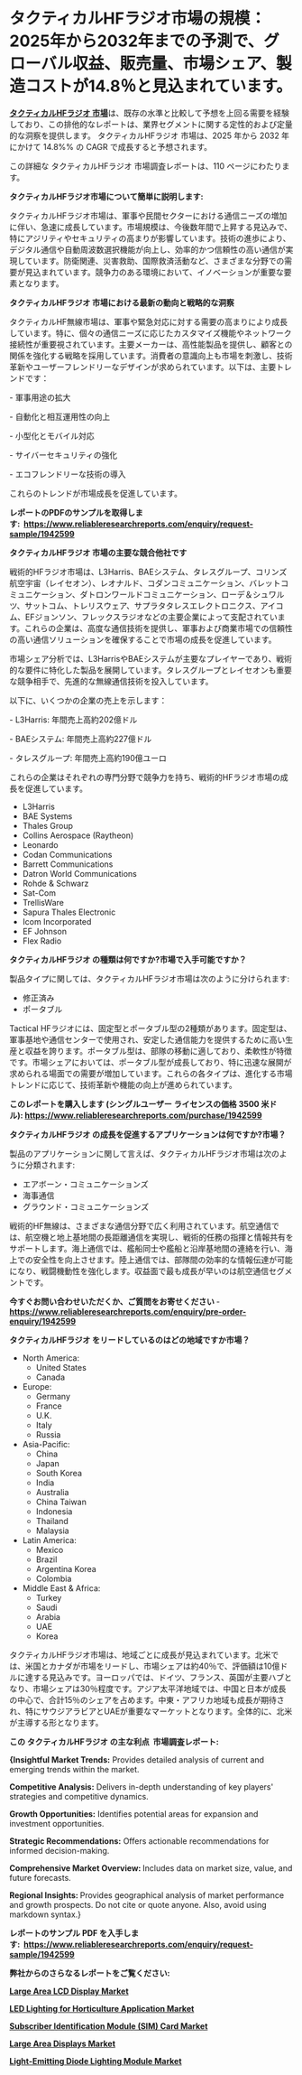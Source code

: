 <p><h1>タクティカルHFラジオ市場の規模：2025年から2032年までの予測で、グローバル収益、販売量、市場シェア、製造コストが14.8％と見込まれています。</h1></p><p data-sourcepos="1:1-1:157"><strong><a href="https://www.reliableresearchreports.com/tactical-hf-radio-r1942599?utm_campaign=110&utm_medium=36&utm_source=Github&utm_content=ia&utm_term=07042025&utm_id=tactical-hf-radio">タクティカルHFラジオ 市場</a></strong>は、既存の水準と比較して予想を上回る需要を経験しており、この排他的なレポートは、業界セグメントに関する定性的および定量的な洞察を提供します。 タクティカルHFラジオ 市場は、2025 年から 2032 年にかけて 14.8%% の CAGR で成長すると予想されます。</p>
<p data-sourcepos="3:1-3:50">この詳細な タクティカルHFラジオ 市場調査レポートは、110 ページにわたります。</p>
<p><strong>タクティカルHFラジオ市場について簡単に説明します:</strong></p>
<p><p>タクティカルHFラジオ市場は、軍事や民間セクターにおける通信ニーズの増加に伴い、急速に成長しています。市場規模は、今後数年間で上昇する見込みで、特にアジリティやセキュリティの高まりが影響しています。技術の進歩により、デジタル通信や自動周波数選択機能が向上し、効率的かつ信頼性の高い通信が実現しています。防衛関連、災害救助、国際救済活動など、さまざまな分野での需要が見込まれています。競争力のある環境において、イノベーションが重要な要素となります。</p></p>
<p><strong>タクティカルHFラジオ 市場における最新の動向と戦略的な洞察</strong></p>
<p><p>タクティカルHF無線市場は、軍事や緊急対応に対する需要の高まりにより成長しています。特に、個々の通信ニーズに応じたカスタマイズ機能やネットワーク接続性が重要視されています。主要メーカーは、高性能製品を提供し、顧客との関係を強化する戦略を採用しています。消費者の意識向上も市場を刺激し、技術革新やユーザーフレンドリーなデザインが求められています。以下は、主要トレンドです：</p><p>- 軍事用途の拡大</p><p>- 自動化と相互運用性の向上</p><p>- 小型化とモバイル対応</p><p>- サイバーセキュリティの強化</p><p>- エコフレンドリーな技術の導入</p><p>これらのトレンドが市場成長を促進しています。</p></p>
<p><strong>レポートのPDFのサンプルを取得します</strong><strong>:&nbsp;&nbsp;<a href="https://www.reliableresearchreports.com/enquiry/request-sample/1942599?utm_campaign=110&utm_medium=36&utm_source=Github&utm_content=ia&utm_term=07042025&utm_id=tactical-hf-radio">https://www.reliableresearchreports.com/enquiry/request-sample/1942599</a></strong></p>
<p><strong>タクティカルHFラジオ 市場の主要な競合他社です</strong></p>
<p><p>戦術的HFラジオ市場は、L3Harris、BAEシステム、タレスグループ、コリンズ航空宇宙（レイセオン）、レオナルド、コダンコミュニケーション、バレットコミュニケーション、ダトロンワールドコミュニケーション、ローデ＆シュワルツ、サットコム、トレリスウェア、サプラタタレスエレクトロニクス、アイコム、EFジョンソン、フレックスラジオなどの主要企業によって支配されています。これらの企業は、高度な通信技術を提供し、軍事および商業市場での信頼性の高い通信ソリューションを確保することで市場の成長を促進しています。</p><p>市場シェア分析では、L3HarrisやBAEシステムが主要なプレイヤーであり、戦術的な要件に特化した製品を展開しています。タレスグループとレイセオンも重要な競争相手で、先進的な無線通信技術を投入しています。</p><p>以下に、いくつかの企業の売上を示します：</p><p>- L3Harris: 年間売上高約202億ドル</p><p>- BAEシステム: 年間売上高約227億ドル</p><p>- タレスグループ: 年間売上高約190億ユーロ</p><p>これらの企業はそれぞれの専門分野で競争力を持ち、戦術的HFラジオ市場の成長を促進しています。</p></p>
<p><ul><li>L3Harris</li><li>BAE Systems</li><li>Thales Group</li><li>Collins Aerospace (Raytheon)</li><li>Leonardo</li><li>Codan Communications</li><li>Barrett Communications</li><li>Datron World Communications</li><li>Rohde & Schwarz</li><li>Sat-Com</li><li>TrellisWare</li><li>Sapura Thales Electronic</li><li>Icom Incorporated</li><li>EF Johnson</li><li>Flex Radio</li></ul></p>
<p><strong>タクティカルHFラジオ の種類は何ですか?市場で入手可能ですか？</strong></p>
<p>製品タイプに関しては、タクティカルHFラジオ市場は次のように分けられます:</p>
<p><ul><li>修正済み</li><li>ポータブル</li></ul></p>
<p><p>Tactical HFラジオには、固定型とポータブル型の2種類があります。固定型は、軍事基地や通信センターで使用され、安定した通信能力を提供するために高い生産と収益を誇ります。ポータブル型は、部隊の移動に適しており、柔軟性が特徴です。市場シェアにおいては、ポータブル型が成長しており、特に迅速な展開が求められる場面での需要が増加しています。これらの各タイプは、進化する市場トレンドに応じて、技術革新や機能の向上が進められています。</p></p>
<p><strong>このレポートを購入します (シングルユーザー ライセンスの価格 3500 米ドル):&nbsp;<a href="https://www.reliableresearchreports.com/purchase/1942599?utm_campaign=110&utm_medium=36&utm_source=Github&utm_content=ia&utm_term=07042025&utm_id=tactical-hf-radio">https://www.reliableresearchreports.com/purchase/1942599</a></strong></p>
<p><strong>タクティカルHFラジオ の成長を促進するアプリケーションは何ですか?市場？</strong></p>
<p>製品のアプリケーションに関して言えば、タクティカルHFラジオ市場は次のように分類されます:</p>
<p><ul><li>エアボーン・コミュニケーションズ</li><li>海事通信</li><li>グラウンド・コミュニケーションズ</li></ul></p>
<p><p>戦術的HF無線は、さまざまな通信分野で広く利用されています。航空通信では、航空機と地上基地間の長距離通信を実現し、戦術的任務の指揮と情報共有をサポートします。海上通信では、艦船同士や艦船と沿岸基地間の連絡を行い、海上での安全性を向上させます。陸上通信では、部隊間の効率的な情報伝達が可能になり、戦闘機動性を強化します。収益面で最も成長が早いのは航空通信セグメントです。</p></p>
<p><strong>今すぐお問い合わせいただくか、ご質問をお寄せください</strong><strong>&nbsp;</strong>-<strong><a href="https://www.reliableresearchreports.com/enquiry/pre-order-enquiry/1942599?utm_campaign=110&utm_medium=36&utm_source=Github&utm_content=ia&utm_term=07042025&utm_id=tactical-hf-radio">https://www.reliableresearchreports.com/enquiry/pre-order-enquiry/1942599</a></strong></p>
<p><strong>タクティカルHFラジオ をリードしているのはどの地域ですか市場？</strong></p>
<p><ul>
    <li>
        North America:
        <ul>
            <li>United States</li>
            <li>Canada</li>
        </ul>
    </li>
    <li>
        Europe:
        <ul>
            <li>Germany</li>
            <li>France</li>
            <li>U.K.</li>
            <li>Italy</li>
            <li>Russia</li>
        </ul>
    </li>
    <li>
        Asia-Pacific:
        <ul>
            <li>China</li>
            <li>Japan</li>
            <li>South Korea</li>
            <li>India</li>
            <li>Australia</li>
            <li>China Taiwan</li>
            <li>Indonesia</li>
            <li>Thailand</li>
            <li>Malaysia</li>
        </ul>
    </li>
    <li>
        Latin America:
        <ul>
            <li>Mexico</li>
            <li>Brazil</li>
            <li>Argentina Korea</li>
            <li>Colombia</li>
        </ul>
    </li>
    <li>
        Middle East & Africa:
        <ul>
            <li>Turkey</li>
            <li>Saudi</li>
            <li>Arabia</li>
            <li>UAE</li>
            <li>Korea</li>
        </ul>
    </li>
    </ul></p>
<p><p>タクティカルHFラジオ市場は、地域ごとに成長が見込まれています。北米では、米国とカナダが市場をリードし、市場シェアは約40％で、評価額は10億ドルに達する見込みです。ヨーロッパでは、ドイツ、フランス、英国が主要ハブとなり、市場シェアは30％程度です。アジア太平洋地域では、中国と日本が成長の中心で、合計15％のシェアを占めます。中東・アフリカ地域も成長が期待され、特にサウジアラビアとUAEが重要なマーケットとなります。全体的に、北米が主導する形となります。</p></p>
<p><strong>この タクティカルHFラジオ の主な利点&nbsp; 市場調査レポート:</strong></p>
<p><strong>{Insightful Market Trends:</strong> Provides detailed analysis of current and emerging trends within the market.</p>
<p><strong>Competitive Analysis:</strong> Delivers in-depth understanding of key players' strategies and competitive dynamics.</p>
<p><strong>Growth Opportunities:</strong> Identifies potential areas for expansion and investment opportunities.</p>
<p><strong>Strategic Recommendations:</strong> Offers actionable recommendations for informed decision-making.</p>
<p><strong>Comprehensive Market Overview: </strong>Includes data on market size, value, and future forecasts.</p>
<p><strong>Regional Insights: </strong>Provides geographical analysis of market performance and growth prospects. Do not cite or quote anyone. Also, avoid using markdown syntax.}</p>
<p><strong>レポートのサンプル PDF を入手します:&nbsp;</strong><strong>&nbsp;<a href="https://www.reliableresearchreports.com/enquiry/request-sample/1942599?utm_campaign=110&utm_medium=36&utm_source=Github&utm_content=ia&utm_term=07042025&utm_id=tactical-hf-radio">https://www.reliableresearchreports.com/enquiry/request-sample/1942599</a></strong></p>
<p></p>
<p></p>
<p></p>
<p></p>
<p><strong>弊社からのさらなるレポートをご覧ください:</strong></p>
<p><strong><p><a href="https://github.com/giardafshaxb/Market-Research-Report-List-1/blob/main/large-area-lcd-display-market.md?utm_campaign=110&utm_medium=36&utm_source=Github&utm_content=ia&utm_term=07042025&utm_id=tactical-hf-radio">Large Area LCD Display Market</a></p><p><a href="https://github.com/ludongfomban/Market-Research-Report-List-1/blob/main/led-lighting-for-horticulture-application-market.md?utm_campaign=110&utm_medium=36&utm_source=Github&utm_content=ia&utm_term=07042025&utm_id=tactical-hf-radio">LED Lighting for Horticulture Application Market</a></p><p><a href="https://github.com/lalkobrinarb/Market-Research-Report-List-1/blob/main/subscriber-identification-module-sim-card-market.md?utm_campaign=110&utm_medium=36&utm_source=Github&utm_content=ia&utm_term=07042025&utm_id=tactical-hf-radio">Subscriber Identification Module (SIM) Card Market</a></p><p><a href="https://github.com/naulasulakr0/Market-Research-Report-List-1/blob/main/large-area-displays-market.md?utm_campaign=110&utm_medium=36&utm_source=Github&utm_content=ia&utm_term=07042025&utm_id=tactical-hf-radio">Large Area Displays Market</a></p><p><a href="https://github.com/kimanyuzuga/Market-Research-Report-List-1/blob/main/light-emitting-diode-lighting-module-market.md?utm_campaign=110&utm_medium=36&utm_source=Github&utm_content=ia&utm_term=07042025&utm_id=tactical-hf-radio">Light-Emitting Diode Lighting Module Market</a></p></strong></p>